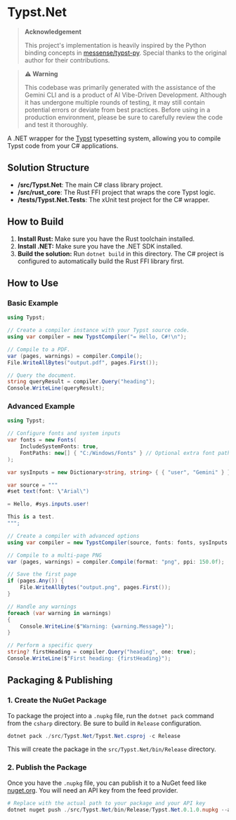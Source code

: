 # Typst.Net

> **Acknowledgement**
> 
> This project's implementation is heavily inspired by the Python binding concepts in [messense/typst-py](https://github.com/messense/typst-py). Special thanks to the original author for their contributions.

> **⚠️ Warning**
> 
> This codebase was primarily generated with the assistance of the Gemini CLI and is a product of AI Vibe-Driven Development. Although it has undergone multiple rounds of testing, it may still contain potential errors or deviate from best practices. Before using in a production environment, please be sure to carefully review the code and test it thoroughly.

A .NET wrapper for the [Typst](https://github.com/typst/typst) typesetting system, allowing you to compile Typst code from your C# applications.

## Solution Structure

- **/src/Typst.Net**: The main C# class library project.
- **/src/rust_core**: The Rust FFI project that wraps the core Typst logic.
- **/tests/Typst.Net.Tests**: The xUnit test project for the C# wrapper.

## How to Build

1.  **Install Rust:** Make sure you have the Rust toolchain installed.
2.  **Install .NET:** Make sure you have the .NET SDK installed.
3.  **Build the solution:** Run `dotnet build` in this directory. The C# project is configured to automatically build the Rust FFI library first.

## How to Use

### Basic Example

```csharp
using Typst;

// Create a compiler instance with your Typst source code.
using var compiler = new TypstCompiler("= Hello, C#!\n");

// Compile to a PDF.
var (pages, warnings) = compiler.Compile();
File.WriteAllBytes("output.pdf", pages.First());

// Query the document.
string queryResult = compiler.Query("heading");
Console.WriteLine(queryResult);
```

### Advanced Example

```csharp
using Typst;

// Configure fonts and system inputs
var fonts = new Fonts(
    IncludeSystemFonts: true,
    FontPaths: new[] { "C:/Windows/Fonts" } // Optional extra font paths
);

var sysInputs = new Dictionary<string, string> { { "user", "Gemini" } };

var source = """
#set text(font: \"Arial\")

= Hello, #sys.inputs.user!

This is a test.
""";

// Create a compiler with advanced options
using var compiler = new TypstCompiler(source, fonts: fonts, sysInputs: sysInputs);

// Compile to a multi-page PNG
var (pages, warnings) = compiler.Compile(format: "png", ppi: 150.0f);

// Save the first page
if (pages.Any()) {
    File.WriteAllBytes("output.png", pages.First());
}

// Handle any warnings
foreach (var warning in warnings) 
{
    Console.WriteLine($"Warning: {warning.Message}");
}

// Perform a specific query
string? firstHeading = compiler.Query("heading", one: true);
Console.WriteLine($"First heading: {firstHeading}");
```

## Packaging & Publishing

### 1. Create the NuGet Package

To package the project into a `.nupkg` file, run the `dotnet pack` command from the `csharp` directory. Be sure to build in `Release` configuration.

```powershell
dotnet pack ./src/Typst.Net/Typst.Net.csproj -c Release
```

This will create the package in the `src/Typst.Net/bin/Release` directory.

### 2. Publish the Package

Once you have the `.nupkg` file, you can publish it to a NuGet feed like [nuget.org](https://www.nuget.org/). You will need an API key from the feed provider.

```powershell
# Replace with the actual path to your package and your API key
dotnet nuget push ./src/Typst.Net/bin/Release/Typst.Net.0.1.0.nupkg --api-key YOUR_API_KEY --source https://api.nuget.org/v3/index.json
```